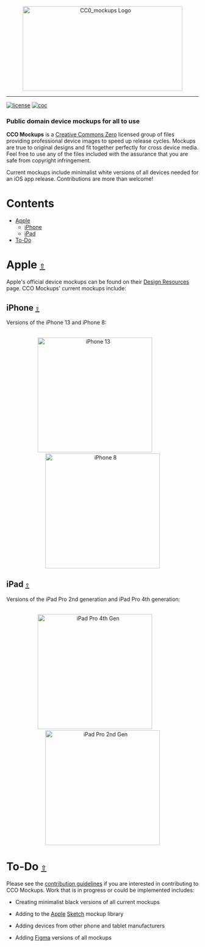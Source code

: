 <div align="center">
  <a href="https://github.com/andrewtavis/CC0_mockups"><img src="https://raw.githubusercontent.com/andrewtavis/CC0_mockups/main/Resources/CC0_mockups_logo_transparent.png" width=418 height=221 alt="CC0_mockups Logo"></a>
</div>

---

[![license](https://img.shields.io/github/license/andrewtavis/CC0_mockups.svg)](https://github.com/andrewtavis/CC0_mockups/blob/main/LICENSE.txt)
[![coc](https://img.shields.io/badge/coc-Contributor%20Covenant-ff69b4.svg)](https://github.com/andrewtavis/CC0_mockups/blob/main/.github/CODE_OF_CONDUCT.md)

### Public domain device mockups for all to use

**CCO Mockups** is a [Creative Commons Zero](https://creativecommons.org/share-your-work/public-domain/cc0/) licensed group of files providing professional device images to speed up release cycles. Mockups are true to original designs and fit together perfectly for cross device media. Feel free to use any of the files included with the assurance that you are safe from copyright infringement.

Current mockups include minimalist white versions of all devices needed for an iOS app release. Contributions are more than welcome!

# **Contents**<a id="contents"></a>

- [Apple](#apple)
  - [iPhone](#iphone)
  - [iPad](#ipad)
- [To-Do](#to-do)

# Apple [`⇧`](#contents) <a id="apple"></a>

Apple's official device mockups can be found on their [Design Resources](https://developer.apple.com/design/resources/) page. CCO Mockups' current mockups include:

## iPhone [`⇧`](#contents) <a id="iphone"></a>

Versions of the iPhone 13 and iPhone 8:

<div align="center">
<br>
  <a href="https://github.com/andrewtavis/CC0_mockups/blob/main/PNG/Apple/iPhone/iPhone13.png"><img height="300" src="https://raw.githubusercontent.com/andrewtavis/CC0_mockups/main/PNG/Apple/iPhone/iPhone13.png" alt="iPhone 13"></a>
  &nbsp;&nbsp;&nbsp;&nbsp;&nbsp;&nbsp;&nbsp;&nbsp;&nbsp;
  <a href="https://github.com/andrewtavis/CC0_mockups/blob/main/PNG/Apple/iPhone/iPhone8.png"><img height="300" src="https://raw.githubusercontent.com/andrewtavis/CC0_mockups/main/PNG/Apple/iPhone/iPhone8.png" alt="iPhone 8"></a>
<br>
</div>

## iPad [`⇧`](#contents) <a id="ipad"></a>

Versions of the iPad Pro 2nd generation and iPad Pro 4th generation:

<div align="center">
<br>
  <a href="https://github.com/andrewtavis/CC0_mockups/blob/main/PNG/Apple/iPad/iPadPro4thGen.png"><img height="300" src="https://raw.githubusercontent.com/andrewtavis/CC0_mockups/main/PNG/Apple/iPad/iPadPro4thGen.png" alt="iPad Pro 4th Gen"></a>
  &nbsp;&nbsp;&nbsp;&nbsp;&nbsp;&nbsp;&nbsp;&nbsp;&nbsp;
  <a href="https://github.com/andrewtavis/CC0_mockups/blob/main/PNG/Apple/iPad/iPadPro2ndGen.png"><img height="300" src="https://raw.githubusercontent.com/andrewtavis/CC0_mockups/main/PNG/Apple/iPad/iPadPro2ndGen.png" alt="iPad Pro 2nd Gen"></a>
<br>
</div>

# To-Do [`⇧`](#contents) <a id="to-do"></a>

Please see the [contribution guidelines](https://github.com/andrewtavis/CC0_mockups/blob/main/CONTRIBUTING.md) if you are interested in contributing to CCO Mockups. Work that is in progress or could be implemented includes:

- Creating minimalist black versions of all current mockups

- Adding to the [Apple](https://github.com/andrewtavis/CC0_mockups/blob/main/Sketch/Apple) [Sketch](https://www.sketch.com/) mockup library

- Adding devices from other phone and tablet manufacturers

- Adding [Figma](https://www.figma.com/) versions of all mockups
